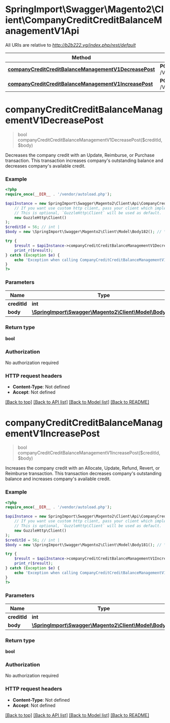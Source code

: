 # SpringImport\Swagger\Magento2\Client\CompanyCreditCreditBalanceManagementV1Api

All URIs are relative to *http://b2b222.vg/index.php/rest/default*

Method | HTTP request | Description
------------- | ------------- | -------------
[**companyCreditCreditBalanceManagementV1DecreasePost**](CompanyCreditCreditBalanceManagementV1Api.md#companyCreditCreditBalanceManagementV1DecreasePost) | **POST** /V1/companyCredits/{creditId}/decreaseBalance | 
[**companyCreditCreditBalanceManagementV1IncreasePost**](CompanyCreditCreditBalanceManagementV1Api.md#companyCreditCreditBalanceManagementV1IncreasePost) | **POST** /V1/companyCredits/{creditId}/increaseBalance | 


# **companyCreditCreditBalanceManagementV1DecreasePost**
> bool companyCreditCreditBalanceManagementV1DecreasePost($creditId, $body)



Decreases the company credit with an Update, Reimburse, or Purchase transaction. This transaction increases company's outstanding balance and decreases company's available credit.

### Example
```php
<?php
require_once(__DIR__ . '/vendor/autoload.php');

$apiInstance = new SpringImport\Swagger\Magento2\Client\Api\CompanyCreditCreditBalanceManagementV1Api(
    // If you want use custom http client, pass your client which implements `GuzzleHttp\ClientInterface`.
    // This is optional, `GuzzleHttp\Client` will be used as default.
    new GuzzleHttp\Client()
);
$creditId = 56; // int | 
$body = new \SpringImport\Swagger\Magento2\Client\Model\Body182(); // \SpringImport\Swagger\Magento2\Client\Model\Body182 | 

try {
    $result = $apiInstance->companyCreditCreditBalanceManagementV1DecreasePost($creditId, $body);
    print_r($result);
} catch (Exception $e) {
    echo 'Exception when calling CompanyCreditCreditBalanceManagementV1Api->companyCreditCreditBalanceManagementV1DecreasePost: ', $e->getMessage(), PHP_EOL;
}
?>
```

### Parameters

Name | Type | Description  | Notes
------------- | ------------- | ------------- | -------------
 **creditId** | **int**|  |
 **body** | [**\SpringImport\Swagger\Magento2\Client\Model\Body182**](../Model/Body182.md)|  | [optional]

### Return type

**bool**

### Authorization

No authorization required

### HTTP request headers

 - **Content-Type**: Not defined
 - **Accept**: Not defined

[[Back to top]](#) [[Back to API list]](../../README.md#documentation-for-api-endpoints) [[Back to Model list]](../../README.md#documentation-for-models) [[Back to README]](../../README.md)

# **companyCreditCreditBalanceManagementV1IncreasePost**
> bool companyCreditCreditBalanceManagementV1IncreasePost($creditId, $body)



Increases the company credit with an Allocate, Update, Refund, Revert, or Reimburse transaction. This transaction decreases company's outstanding balance and increases company's available credit.

### Example
```php
<?php
require_once(__DIR__ . '/vendor/autoload.php');

$apiInstance = new SpringImport\Swagger\Magento2\Client\Api\CompanyCreditCreditBalanceManagementV1Api(
    // If you want use custom http client, pass your client which implements `GuzzleHttp\ClientInterface`.
    // This is optional, `GuzzleHttp\Client` will be used as default.
    new GuzzleHttp\Client()
);
$creditId = 56; // int | 
$body = new \SpringImport\Swagger\Magento2\Client\Model\Body181(); // \SpringImport\Swagger\Magento2\Client\Model\Body181 | 

try {
    $result = $apiInstance->companyCreditCreditBalanceManagementV1IncreasePost($creditId, $body);
    print_r($result);
} catch (Exception $e) {
    echo 'Exception when calling CompanyCreditCreditBalanceManagementV1Api->companyCreditCreditBalanceManagementV1IncreasePost: ', $e->getMessage(), PHP_EOL;
}
?>
```

### Parameters

Name | Type | Description  | Notes
------------- | ------------- | ------------- | -------------
 **creditId** | **int**|  |
 **body** | [**\SpringImport\Swagger\Magento2\Client\Model\Body181**](../Model/Body181.md)|  | [optional]

### Return type

**bool**

### Authorization

No authorization required

### HTTP request headers

 - **Content-Type**: Not defined
 - **Accept**: Not defined

[[Back to top]](#) [[Back to API list]](../../README.md#documentation-for-api-endpoints) [[Back to Model list]](../../README.md#documentation-for-models) [[Back to README]](../../README.md)

